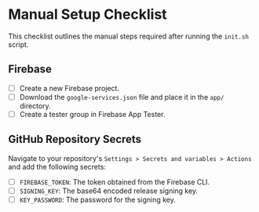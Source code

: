 # Manual Setup Checklist

This checklist outlines the manual steps required after running the `init.sh` script.

## Firebase

- [ ] Create a new Firebase project.
- [ ] Download the `google-services.json` file and place it in the `app/` directory.
- [ ] Create a tester group in Firebase App Tester.

## GitHub Repository Secrets

Navigate to your repository's `Settings > Secrets and variables > Actions` and add the following secrets:

- [ ] `FIREBASE_TOKEN`: The token obtained from the Firebase CLI.
- [ ] `SIGNING_KEY`: The base64 encoded release signing key.
- [ ] `KEY_PASSWORD`: The password for the signing key.

